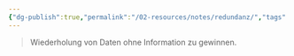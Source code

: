 ```yaml
---
{"dg-publish":true,"permalink":"/02-resources/notes/redundanz/","tags":["datenbank"],"noteIcon":"","updated":"2024-06-26T09:25:30.000+02:00"}
---
```


> Wiederholung von Daten ohne Information zu gewinnen.
